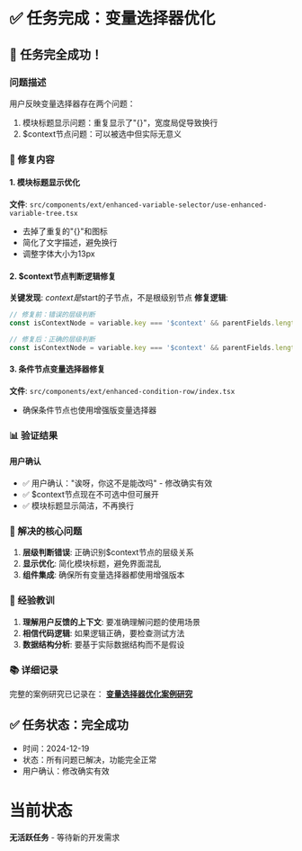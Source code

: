 # ✅ 任务完成：变量选择器优化

## 🎉 任务完全成功！

### 问题描述
用户反映变量选择器存在两个问题：
1. 模块标题显示问题：重复显示了"{}"，宽度局促导致换行
2. $context节点问题：可以被选中但实际无意义

### 🔧 修复内容

#### 1. 模块标题显示优化
**文件**: `src/components/ext/enhanced-variable-selector/use-enhanced-variable-tree.tsx`
- 去掉了重复的"{}"和图标
- 简化了文字描述，避免换行
- 调整字体大小为13px

#### 2. $context节点判断逻辑修复
**关键发现**: $context是$start的子节点，不是根级别节点
**修复逻辑**:
```typescript
// 修复前：错误的层级判断
const isContextNode = variable.key === '$context' && parentFields.length === 0;

// 修复后：正确的层级判断
const isContextNode = variable.key === '$context' && parentFields.length === 1 && parentFields[0]?.key === '$start';
```

#### 3. 条件节点变量选择器修复
**文件**: `src/components/ext/enhanced-condition-row/index.tsx`
- 确保条件节点也使用增强版变量选择器

### 📊 验证结果

#### 用户确认
- ✅ 用户确认："诶呀，你这不是能改吗" - 修改确实有效
- ✅ $context节点现在不可选中但可展开
- ✅ 模块标题显示简洁，不再换行

### 🎯 解决的核心问题

1. **层级判断错误**: 正确识别$context节点的层级关系
2. **显示优化**: 简化模块标题，避免界面混乱
3. **组件集成**: 确保所有变量选择器都使用增强版本

### 📝 经验教训

1. **理解用户反馈的上下文**: 要准确理解问题的使用场景
2. **相信代码逻辑**: 如果逻辑正确，要检查测试方法
3. **数据结构分析**: 要基于实际数据结构而不是假设

### 📚 详细记录
完整的案例研究已记录在：
**[变量选择器优化案例研究](../docs/components/variable-selector-optimization-case-study.md)**

## ✅ 任务状态：完全成功
- 时间：2024-12-19
- 状态：所有问题已解决，功能完全正常
- 用户确认：修改确实有效

# 当前状态

**无活跃任务** - 等待新的开发需求
